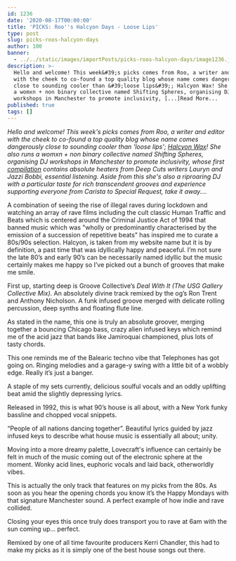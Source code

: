 ```yaml
---
id: 1236
date: '2020-08-17T00:00:00'
title: 'PICKS: Roo''s Halcyon Days - Loose Lips'
type: post
slug: picks-roos-halcyon-days
author: 100
banner:
  - ../../static/images/importPosts/picks-roos-halcyon-days/image1236.jpeg
description: >-
  Hello and welcome! This week&#39;s picks comes from Roo, a writer and editor
  with the cheek to co-found a top quality blog whose name comes dangerously
  close to sounding cooler than &#39;loose lips&#39;; Halcyon Wax! She also runs
  a womxn + non binary collective named Shifting Spheres, organising DJ
  workshops in Manchester to promote inclusivity, [...]Read More...
published: true
tags: []
---
```

_Hello and welcome! This week's picks comes from Roo, a writer and editor with the cheek to co-found a top quality blog whose name comes dangerously close to sounding cooler than 'loose lips'; [Halcyon Wax](https://www.halcyonwax.com/)! She also runs a womxn + non binary collective named Shifting Spheres, organising DJ workshops in Manchester to promote inclusivity, whose first [compilation](https://shiftingspheres.bandcamp.com/releases?fbclid=IwAR1CWkIPXeoka1vvDnB0Z2CCES8cRWH438X9fS7v7uiTwlhjIsgPHXAD6jE) contains absolute heaters from Deep Cuts writers Lauryn and Jazzi Bobbi, essential listening. Aside from this she's also a riproaring DJ with a particular taste for rich transcendent grooves and experience supporting everyone from Carista to Special Request, take it away…._

A combination of seeing the rise of illegal raves during lockdown and watching an array of rave films including the cult classic Human Traffic and Beats which is centered around the Criminal Justice Act of 1994 that banned music which was "wholly or predominantly characterised by the emission of a succession of repetitive beats" has inspired me to curate a 80s/90s selection. Halcyon, is taken from my website name but it is by definition, a past time that was idyllically happy and peaceful. I’m not sure the late 80’s and early 90’s can be necessarily named idyllic but the music certainly makes me happy so I’ve picked out a bunch of grooves that make me smile. 

First up, starting deep is Groove Collective’s _Deal With It (The USG Gallery Collective Mix)_. An absolutely divine track remixed by the og’s Ron Trent and Anthony Nicholson. A funk infused groove merged with delicate rolling percussion, deep synths and floating flute line. 

As stated in the name, this one is truly an absolute groover, merging together a bouncing Chicago bass, crazy alien infused keys which remind me of the acid jazz that bands like Jamiroquai championed, plus lots of tasty chords. 

This one reminds me of the Balearic techno vibe that Telephones has got going on. Ringing melodies and a garage-y swing with a little bit of a wobbly edge. Really it’s just a banger.  

A staple of my sets currently, delicious soulful vocals and an oddly uplifting beat amid the slightly depressing lyrics.

Released in 1992, this is what 90’s house is all about, with a New York funky bassline and chopped vocal snippets.  

“People of all nations dancing together”. Beautiful lyrics guided by jazz infused keys to describe what house music is essentially all about; unity.

Moving into a more dreamy palette, Lovecraft's influence can certainly be felt in much of the music coming out of the electronic sphere at the moment. Wonky acid lines, euphoric vocals and laid back, otherworldly vibes.

This is actually the only track that features on my picks from the 80s. As soon as you hear the opening chords you know it’s the Happy Mondays with that signature Manchester sound. A perfect example of how indie and rave collided.  

**[](https://www.youtube.com/watch?v=wdDUXbnuUHs)**

Closing your eyes this once truly does transport you to rave at 6am with the sun coming up… perfect.

Remixed by one of all time favourite producers Kerri Chandler, this had to make my picks as it is simply one of the best house songs out there.